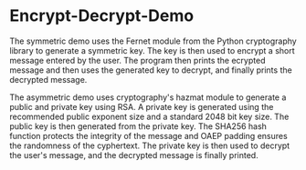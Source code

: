 # Encrypt-Decrypt-Demo

The symmetric demo uses the Fernet module from the Python cryptography library to generate a symmetric key. The key is then used to encrypt a short message entered by the user. The program then prints the ecrypted message and then uses the generated key to decrypt, and finally prints the decrypted message. 

The asymmetric demo uses cryptography's hazmat module to generate a public and private key using RSA. A private key is generated using the recommended public exponent size and a standard 2048 bit key size. The public key is then generated from the private key. The SHA256 hash function protects the integrity of the message and OAEP padding ensures the randomness of the cyphertext. The private key is then used to decrypt the user's message, and the decrypted message is finally printed.  
